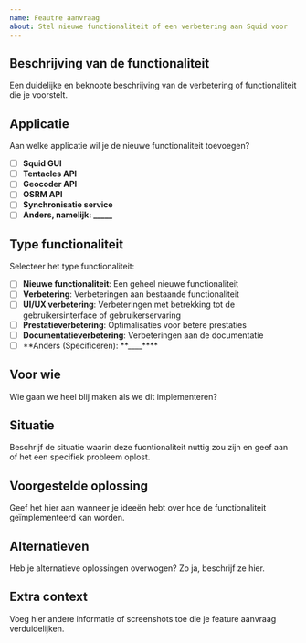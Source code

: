 ```yaml
---
name: Feautre aanvraag
about: Stel nieuwe functionaliteit of een verbetering aan Squid voor
---
```


## Beschrijving van de functionaliteit

Een duidelijke en beknopte beschrijving van de verbetering of functionaliteit die je voorstelt.

## Applicatie

Aan welke applicatie wil je de nieuwe functionaliteit toevoegen?

- [ ] **Squid GUI**
- [ ] **Tentacles API**
- [ ] **Geocoder API**
- [ ] **OSRM API**
- [ ] **Synchronisatie service**
- [ ] **Anders, namelijk: \_\_\_\_\_**

## Type functionaliteit

Selecteer het type functionaliteit:

- [ ] **Nieuwe functionaliteit**: Een geheel nieuwe functionaliteit
- [ ] **Verbetering**: Verbeteringen aan bestaande functionaliteit
- [ ] **UI/UX verbetering**: Verbeteringen met betrekking tot de gebruikersinterface of gebruikerservaring
- [ ] **Prestatieverbetering**: Optimalisaties voor betere prestaties
- [ ] **Documentatieverbetering**: Verbeteringen aan de documentatie
- [ ] **Anders (Specificeren): **\_\_\_\_\*\*\*\*

## Voor wie

Wie gaan we heel blij maken als we dit implementeren?

## Situatie

Beschrijf de situatie waarin deze fucntionaliteit nuttig zou zijn en geef aan of het een specifiek probleem oplost.

## Voorgestelde oplossing

Geef het hier aan wanneer je ideeën hebt over hoe de functionaliteit geïmplementeerd kan worden.

## Alternatieven

Heb je alternatieve oplossingen overwogen? Zo ja, beschrijf ze hier.

## Extra context

Voeg hier andere informatie of screenshots toe die je feature aanvraag verduidelijken.
